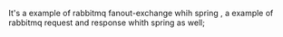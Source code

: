 It's a example of rabbitmq fanout-exchange whih spring ,
a example of rabbitmq request and response whith spring as well;
